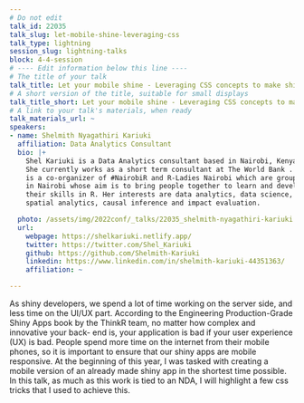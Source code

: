 ```yaml
---
# Do not edit
talk_id: 22035
talk_slug: let-mobile-shine-leveraging-css
talk_type: lightning
session_slug: lightning-talks
block: 4-4-session
# ---- Edit information below this line ----
# The title of your talk
talk_title: Let your mobile shine - Leveraging CSS concepts to make shiny apps mobile responsive.
# A short version of the title, suitable for small displays
talk_title_short: Let your mobile shine - Leveraging CSS concepts to make shiny apps mobile responsive.
# A link to your talk's materials, when ready
talk_materials_url: ~
speakers:
- name: Shelmith Nyagathiri Kariuki
  affiliation: Data Analytics Consultant
  bio: |+
    Shel Kariuki is a Data Analytics consultant based in Nairobi, Kenya.
    She currently works as a short term consultant at The World Bank . She
    is a co-organizer of #NairobiR and R-Ladies Nairobi which are groups
    in Nairobi whose aim is to bring people together to learn and develop
    their skills in R. Her interests are data analytics, data science,
    spatial analytics, causal inference and impact evaluation.

  photo: /assets/img/2022conf/_talks/22035_shelmith-nyagathiri-kariuki.jpg
  url:
    webpage: https://shelkariuki.netlify.app/
    twitter: https://twitter.com/Shel_Kariuki
    github: https://github.com/Shelmith-Kariuki
    linkedin: https://www.linkedin.com/in/shelmith-kariuki-44351363/
    affiliation: ~

---
```


<!-- ABSTRACT ----
Please write abstract below. You may use simple markdown (links, code style, bold, italics)
-->

As shiny developers, we spend a lot of time working on the server side, and
less time on the UI/UX part. According to the Engineering Production-Grade Shiny
Apps book by the ThinkR team, no matter how complex and innovative your back-
end is, your application is bad if your user experience (UX) is bad. People
spend more time on the internet from their mobile phones, so it is important to
ensure that our shiny apps are mobile responsive. At the beginning of this year,
I was tasked with creating a mobile version of an already made shiny app in the
shortest time possible. In this talk, as much as this work is tied to an NDA, I
will highlight a few css tricks that I used to achieve this.
